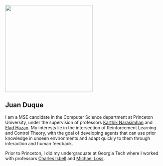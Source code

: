 <head>
  <link href="styles/style.scss" rel="stylesheet" type="text/css">
</head>

<div class="content">
  <img src="https://juanduquevan.github.io/docs/assets/juan_duque_picture.jpg" width="280">
  <div class="text">
    <div class="name">
      <h2><strong>Juan Duque</strong></h2>
    </div>
    <p>I am a MSE candidate in the Computer Science department at Princeton University, under the           supervision of professors <a href="https://www.cs.princeton.edu/~karthikn/">Karthik Narasimhan</a>       and <a href="https://www.ehazan.com/">Elad Hazan</a>. My interests lie in the intersection of           Reinforcement Learning and Control Theory, with the goal of developing agents that can use               prior knowledge in unseen environments and adapt quickly to them through interaction and human           feedback.
    </p>
    <p>
    Prior to Princeton, I did my undergraduate at Georgia Tech where I worked with professors <a             href="https://www.cc.gatech.edu/fac/Charles.Isbell/">Charles Isbell</a> and <a                           href="https://people.math.gatech.edu/~loss/">Michael Loss</a>.
    </p>
  </div>
</div>

